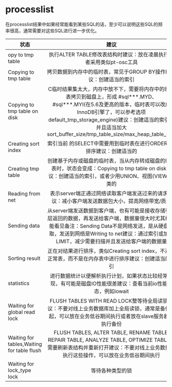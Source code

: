 # processlist

在processlist结果中如果经常能看到某些SQL的话，至少可以说明这些SQL的频率很高，通常需要对这些SQL进行进一步优化。


| 状态        | 建议           | 
| ------------- |:-------------:|
| opy to tmp table      |   执行ALTER TABLE修改表结构时建议：放在凌晨执行或者采用类似pt-osc工具 |
| Copying to tmp table       |   拷贝数据到内存中的临时表，常见于GROUP BY操作时建议：创建适当的索引     |
| Copying to tmp table on disk    |    C临时结果集太大，内存中放不下，需要将内存中的临时表拷贝到磁盘上，形成 #sql***.MYD、#sql***.MYI(在5.6及更高的版本，临时表可以改成InnoDB引擎了，可以参考选项default_tmp_storage_engine)建议：创建适当的索引，并且适当加大sort_buffer_size/tmp_table_size/max_heap_table_size      |
|  Creating sort index   |    索引当前 的SELECT中需要用到临时表在进行ORDER BY排序建议：创建适当的      |
|  Creating tmp table   |   创建基于内存或磁盘的临时表，当从内存转成磁盘的临时表时，状态会变成：Copying to tmp table on disk建议：创建适当的索引，或者少用UNION、视图(VIEW)之类的       |
| Reading from net    |  表示server端正通过网络读取客户端发送过来的请求建议：减小客户端发送数据包大小，提高网络带宽/质量        |
| Sending data    | 从server端发送数据到客户端，也有可能是接收存储引擎层返回的数据，再发送给客户端，数据量很大时尤其经常能看见备注：Sending Data不是网络发送，是从硬盘读取，发送到网络是Writing to net建议：通过索引或加上LIMIT，减少需要扫描并且发送给客户端的数据量         |
| Sorting result    |正在对结果进行排序，类似Creating sort index，不过是正常表，而不是在内存表中进行排序建议：创建适当的索引          |
|statistics     |   进行数据统计以便解析执行计划，如果状态比较经常出现，有可能是磁盘IO性能很差建议：查看当前io性能状态，例如iowait       |
|Waiting for global read lock     |   FLUSH TABLES WITH READ LOCK整等待全局读锁建议：不要对线上业务数据库加上全局读锁，通常是备份引起，可以放在业务低谷期间执行或者放在slave服务器上执行备份      |
|Waiting for tables,Waiting for table flush    |   FLUSH TABLES, ALTER TABLE, RENAME TABLE, REPAIR TABLE, ANALYZE TABLE, OPTIMIZE TABLE等需要刷新表结构并重新打开建议：不要对线上业务数据库执行这些操作，可以放在业务低谷期间执行       |
| Waiting for lock_type lock    | 等待各种类型的锁         |







